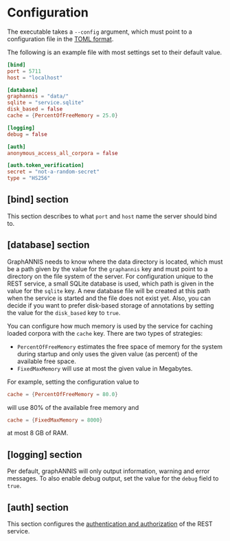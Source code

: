 # Configuration

The executable takes a `--config` argument, which must point to a configuration file in the [TOML format](https://toml.io).

The following is an example file with most settings set to their default value.

```toml
[bind]
port = 5711
host = "localhost"

[database]
graphannis = "data/"
sqlite = "service.sqlite"
disk_based = false
cache = {PercentOfFreeMemory = 25.0}

[logging]
debug = false

[auth]
anonymous_access_all_corpora = false

[auth.token_verification]
secret = "not-a-random-secret"
type = "HS256"
```

## [bind] section

This section describes to what `port` and `host` name the server should bind to.

## [database] section

GraphANNIS needs to know where the data directory is located, which must be a path given by the value for the `graphannis` key and must point to a directory on the file system of the server.
For configuration unique to the REST service, a small SQLite database is used, which path is given in the value for the `sqlite` key.
A new database file will be created at this path when the service is started and the file does not exist yet.
Also, you can decide if you want to prefer disk-based storage of annotations by setting the value for the `disk_based` key to `true`.

You can configure how much memory is used by the service for caching loaded corpora with the `cache` key.
There are two types of strategies: 

- `PercentOfFreeMemory` estimates the free space of memory for the system during startup and only uses the given value (as percent) of the available free space. 
- `FixedMaxMemory` will use at most the given value in Megabytes.

For example, setting the configuration value to
```toml
cache = {PercentOfFreeMemory = 80.0}
``` 
will use 80% of the available free memory and 
```toml
cache = {FixedMaxMemory = 8000}
``` 
at most 8 GB of RAM.

## [logging] section

Per default, graphANNIS will only output information, warning and error messages.
To also enable debug output, set the value for the `debug` field to `true`.

## [auth] section

This section configures the [authentication and authorization](auth.md) of the REST service.
